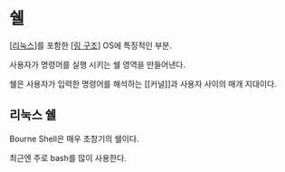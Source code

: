 # 쉘

[[리눅스]]를 포함한 [[링 구조]] OS에 특징적인 부분. 

사용자가 명령어를 실행 시키는 쉘 영역을 만들어낸다. 

쉘은 사용자가 입력한 명령어를 해석하는 [[커널]]과 사용자 사이의 매개 지대이다.


## 리눅스 쉘

Bourne Shell은 매우 초창기의 쉘이다. 

최근엔 주로 bash를 많이 사용한다. 

[//begin]: # "Autogenerated link references for markdown compatibility"
[리눅스]: 리눅스.md "리눅스"
[링 구조]: <링 구조.md> "링 구조"
[//end]: # "Autogenerated link references"
